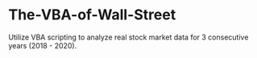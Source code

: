# The-VBA-of-Wall-Street
Utilize VBA scripting to analyze real stock market data for 3 consecutive years (2018 - 2020).
